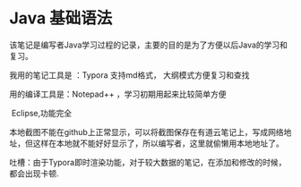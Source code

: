 Java 基础语法
======================================
该笔记是编写者Java学习过程的记录，主要的目的是为了方便以后Java的学习和复习。

我用的笔记工具是  ：Typora 支持md格式，  大纲模式方便复习和查找

用的编译工具是：Notepad++  ，学习初期用起来比较简单方便

​                               Eclipse,功能完全

本地截图不能在github上正常显示，可以将截图保存在有道云笔记上，写成网络地址，但这样在本地就不能好好显示了，所以编写者，这里就偷懒用本地地址了。

吐槽：由于Typora即时渲染功能，对于较大数据的笔记，在添加和修改的时候，都会出现卡顿.
